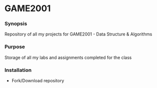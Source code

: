 # GAME2001
### Synopsis
Repository of all my projects for GAME2001 - Data Structure & Algorithms

### Purpose
Storage of all my labs and assignments completed for the class

### Installation
* Fork/Download repository
